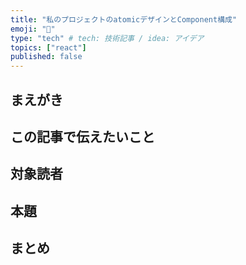 ```yaml
---
title: "私のプロジェクトのatomicデザインとComponent構成"
emoji: "🔖"
type: "tech" # tech: 技術記事 / idea: アイデア
topics: ["react"]
published: false
---
```

## まえがき

## この記事で伝えたいこと

## 対象読者

## 本題

## まとめ
